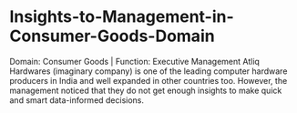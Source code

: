 # Insights-to-Management-in-Consumer-Goods-Domain
Domain:  Consumer Goods | Function: Executive Management  Atliq Hardwares (imaginary company) is one of the leading computer hardware producers in India and well expanded in other countries too. However, the management noticed that they do not get enough insights to make quick and smart data-informed decisions.
